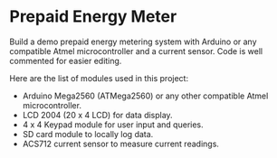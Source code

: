 # Prepaid Energy Meter

Build a demo prepaid energy metering system with Arduino or any compatible Atmel microcontroller and a current sensor. Code is well commented for easier editing.

Here are the list of modules used in this project:

* Arduino Mega2560 (ATMega2560) or any other compatible Atmel microcontroller.
* LCD 2004 (20 x 4 LCD) for data display.
* 4 x 4 Keypad module for user input and queries.
* SD card module to locally log data.
* ACS712 current sensor to measure current readings.